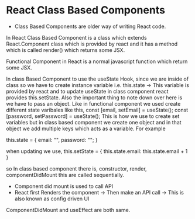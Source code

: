 # React Class Based Components
- Class Based Components are older way of writing React code.

In React Class Based Component is a class which extends React.Component class which is provided by react and it has a method which is called render() which returns some JSX.

Functional Component in React is a normal javascript function which return some JSX.

In class Based Component to use the useState Hook, since we are inside of class so we have to create instance variable i.e. this.state -> This variable is provided by react and to update useState in class component react provides this.setState. Also the important thing to note down over here is we have to pass an object. Like in functional component we used create different state varibales like this, const [email, setEmail] = useState(); const [password, setPassword] = useState(); This is how we use to create set variables but in class based component we create one object and in that object we add multiple keys which acts as a variable. For example 

this.state = {
    email: "",
    password: "";
}

when updating we use,
this.setState = {
    this.state.email: this.state.email + 1
}


so In class based component there is, constructor, render, componentDidMount this are called sequentially.

- Component did mount is used to call API
- React first Renders the component -> Then make an API call -> This is also known as config driven UI

ComponentDidMount and useEffect are both same.